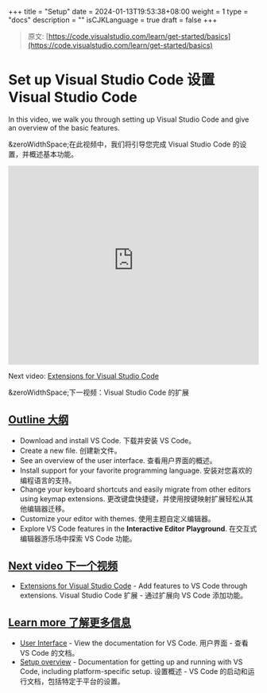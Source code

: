 +++
title = "Setup"
date = 2024-01-13T19:53:38+08:00
weight = 1
type = "docs"
description = ""
isCJKLanguage = true
draft = false
+++

> 原文: [https://code.visualstudio.com/learn/get-started/basics](https://code.visualstudio.com/learn/get-started/basics)

# Set up Visual Studio Code 设置 Visual Studio Code



In this video, we walk you through setting up Visual Studio Code and give an overview of the basic features.

&zeroWidthSpace;在此视频中，我们将引导您完成 Visual Studio Code 的设置，并概述基本功能。

<iframe src="https://www.youtube-nocookie.com/embed/ITxcbrfEcIY" frameborder="0" allow="accelerometer; autoplay; encrypted-media; gyroscope; picture-in-picture" allowfullscreen="" title="Getting Started with Visual Studio Code" style="box-sizing: border-box; font-family: &quot;Segoe UI&quot;, &quot;Helvetica Neue&quot;, Helvetica, Arial, sans-serif; width: 616.662px; max-width: 100%; height: 400px; color: rgb(36, 36, 36); font-size: 16px; font-style: normal; font-variant-ligatures: normal; font-variant-caps: normal; font-weight: 400; letter-spacing: normal; orphans: 2; text-align: start; text-indent: 0px; text-transform: none; widows: 2; word-spacing: 0px; -webkit-text-stroke-width: 0px; white-space: normal; background-color: rgb(255, 255, 255); text-decoration-thickness: initial; text-decoration-style: initial; text-decoration-color: initial;"></iframe>



Next video: [Extensions for Visual Studio Code](https://code.visualstudio.com/learn/get-started/extensions)

&zeroWidthSpace;下一视频：Visual Studio Code 的扩展

## [Outline 大纲](https://code.visualstudio.com/learn/get-started/basics#_outline)

- Download and install VS Code.
  下载并安装 VS Code。
- Create a new file.
  创建新文件。
- See an overview of the user interface.
  查看用户界面的概述。
- Install support for your favorite programming language.
  安装对您喜欢的编程语言的支持。
- Change your keyboard shortcuts and easily migrate from other editors using keymap extensions.
  更改键盘快捷键，并使用按键映射扩展轻松从其他编辑器迁移。
- Customize your editor with themes.
  使用主题自定义编辑器。
- Explore VS Code features in the **Interactive Editor Playground**.
  在交互式编辑器游乐场中探索 VS Code 功能。

## [Next video 下一个视频](https://code.visualstudio.com/learn/get-started/basics#_next-video)

- [Extensions for Visual Studio Code](https://code.visualstudio.com/learn/get-started/extensions) - Add features to VS Code through extensions.
  Visual Studio Code 扩展 - 通过扩展向 VS Code 添加功能。

## [Learn more 了解更多信息](https://code.visualstudio.com/learn/get-started/basics#_learn-more)

- [User Interface](https://code.visualstudio.com/docs/getstarted/userinterface) - View the documentation for VS Code.
  用户界面 - 查看 VS Code 的文档。
- [Setup overview](https://code.visualstudio.com/docs/setup/setup-overview) - Documentation for getting up and running with VS Code, including platform-specific setup.
  设置概述 - VS Code 的启动和运行文档，包括特定于平台的设置。
